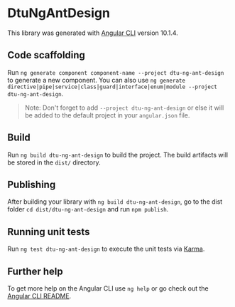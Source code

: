 # DtuNgAntDesign

This library was generated with [Angular CLI](https://github.com/angular/angular-cli) version 10.1.4.

## Code scaffolding

Run `ng generate component component-name --project dtu-ng-ant-design` to generate a new component. You can also use `ng generate directive|pipe|service|class|guard|interface|enum|module --project dtu-ng-ant-design`.
> Note: Don't forget to add `--project dtu-ng-ant-design` or else it will be added to the default project in your `angular.json` file. 

## Build

Run `ng build dtu-ng-ant-design` to build the project. The build artifacts will be stored in the `dist/` directory.

## Publishing

After building your library with `ng build dtu-ng-ant-design`, go to the dist folder `cd dist/dtu-ng-ant-design` and run `npm publish`.

## Running unit tests

Run `ng test dtu-ng-ant-design` to execute the unit tests via [Karma](https://karma-runner.github.io).

## Further help

To get more help on the Angular CLI use `ng help` or go check out the [Angular CLI README](https://github.com/angular/angular-cli/blob/master/README.md).
